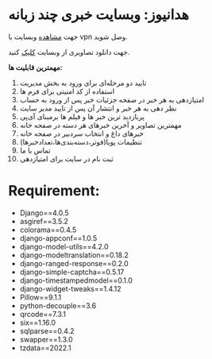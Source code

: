 # هدانیوز: وبسایت خبری چند زبانه

جهت [مشاهده](https://hdanew.pythonanywhere.com) وبسایت  با vpn وصل شوید.

جهت دانلود تصاویری از وبسایت [کلیک](https://up.20script.ir/do.php?filename=3d3a-demo.pdf) کنید.

**مهمترین قابلیت ها:**
 1. تایید دو مرحله‌ای برای ورود به بخش مدیریت
 2. استفاده از کد امنیتی برای فرم ها
 3. امتیازدهی به هر خبر در صفحه جزئیات خبر پس از ورود به حساب
 4. نظر دهی به هر خبر و انتشار آن پس از تایید مدیر سایت
 5. پربازدید ترین خبر ها و فیلم ها برمبنای آی‌پی
 6. مهمترین تصاویر و آخرین خبرهای هر دسته در صفحه خانه
 7. خبرهای داغ و انتخاب سردبیر در صفحه خانه
 8. تنظیمات پویا(فوتر،دسته‌بندی‌ها،تعدادخبرها)
 9. تماس با ما
 10. ثبت نام در سایت برای امتیازدهی

 
 # Requirement:
 - Django==4.0.5 
 - asgiref==3.5.2
 -  colorama==0.4.5
 -  django-appconf==1.0.5
 - django-model-utils==4.2.0
 - django-modeltranslation==0.18.2         
 - django-ranged-response==0.2.0 
 - django-simple-captcha==0.5.17         
 - django-timestampedmodel==0.1.0
 -  django-widget-tweaks==1.4.12         
 - Pillow==9.1.1
 -  python-decouple==3.6
 -  qrcode==7.3.1 
 - six==1.16.0         
 -  sqlparse==0.4.2 
 - swapper==1.3.0 
 - tzdata==2022.1

